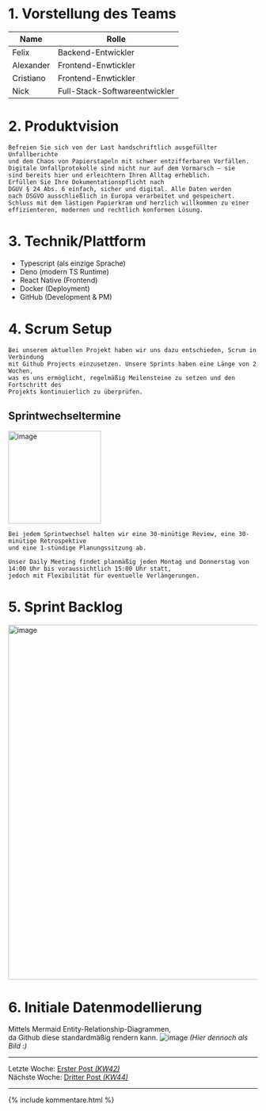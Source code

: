 # 1. Vorstellung des Teams

Name | Rolle
-------- | -------- 
Felix    | Backend-Entwickler  
Alexander| Frontend-Enwtickler
Cristiano | Frontend-Enwtickler
Nick |Full-Stack-Softwareentwickler

# 2. Produktvision
```
Befreien Sie sich von der Last handschriftlich ausgefüllter Unfallberichte
und dem Chaos von Papierstapeln mit schwer entzifferbaren Vorfällen. 
Digitale Unfallprotokolle sind nicht nur auf dem Vormarsch – sie 
sind bereits hier und erleichtern Ihren Alltag erheblich. 
Erfüllen Sie Ihre Dokumentationspflicht nach 
DGUV § 24 Abs. 6 einfach, sicher und digital. Alle Daten werden 
nach DSGVO ausschließlich in Europa verarbeitet und gespeichert. 
Schluss mit dem lästigen Papierkram und herzlich willkommen zu einer 
effizienteren, modernen und rechtlich konformen Lösung.
```

# 3. Technik/Plattform
- Typescript (als einzige Sprache)
- Deno (modern TS Runtime)
- React Native (Frontend)
- Docker (Deployment)
- GitHub (Development & PM)

# 4. Scrum Setup
```
Bei unserem aktuellen Projekt haben wir uns dazu entschieden, Scrum in Verbindung 
mit Github Projects einzusetzen. Unsere Sprints haben eine Länge von 2 Wochen, 
was es uns ermöglicht, regelmäßig Meilensteine zu setzen und den Fortschritt des 
Projekts kontinuierlich zu überprüfen.
```
## Sprintwechseltermine
<img width="187" alt="image" src="https://github.com/DH-Karlsruhe/IncidArch-Blog/assets/97988163/092007ac-1693-44c8-9c22-8f73c3501df0">

```
Bei jedem Sprintwechsel halten wir eine 30-minütige Review, eine 30-minütige Retrospektive
und eine 1-stündige Planungssitzung ab.
```

```
Unser Daily Meeting findet planmäßig jeden Montag und Donnerstag von 14:00 Uhr bis voraussichtlich 15:00 Uhr statt,
jedoch mit Flexibilität für eventuelle Verlängerungen.
```

# 5. Sprint Backlog
<img width="716" alt="image" src="https://github.com/DH-Karlsruhe/IncidArch-Blog/assets/97988163/1e95093f-fe26-4ebe-9a4c-3b5d1a338629">

# 6. Initiale Datenmodellierung
Mittels Mermaid Entity-Relationship-Diagrammen,  
da Github diese standardmäßig rendern kann.
![image](https://github.com/DH-Karlsruhe/IncidArch-Blog/assets/33942165/5da54e2e-e028-4f97-b4a8-3239c3bd9da8)
_(Hier dennoch als Bild :)_

---  
Letzte Woche: [Erster Post _(KW42)_](00_initial_post.md)  
Nächste Woche: [Dritter Post _(KW44)_](03_SRS_OpenAPI.md)  

---

{% include kommentare.html %}